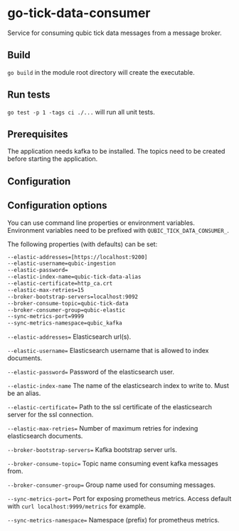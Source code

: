 # go-tick-data-consumer

Service for consuming qubic tick data messages from a message broker.

## Build

`go build` in the module root directory will create the executable.

## Run tests

`go test -p 1 -tags ci ./...` will run all unit tests.

## Prerequisites

The application needs kafka to be installed. The topics need to be created before starting the application.

## Configuration

## Configuration options

You can use command line properties or environment variables. Environment variables need to be prefixed with `QUBIC_TICK_DATA_CONSUMER_`.

The following properties (with defaults) can be set:

```bash
--elastic-addresses=[https://localhost:9200]
--elastic-username=qubic-ingestion
--elastic-password=
--elastic-index-name=qubic-tick-data-alias
--elastic-certificate=http_ca.crt
--elastic-max-retries=15
--broker-bootstrap-servers=localhost:9092
--broker-consume-topic=qubic-tick-data
--broker-consumer-group=qubic-elastic
--sync-metrics-port=9999
--sync-metrics-namespace=qubic_kafka
```

`
--elastic-addresses=
`
Elasticsearch url(s).

`
--elastic-username=
`
Elasticsearch username that is allowed to index documents.

`
--elastic-password=
`
Password of the elasticsearch user.

`
--elastic-index-name
`
The name of the elasticsearch index to write to. Must be an alias.

`
--elastic-certificate=
`
Path to the ssl certificate of the elasticsearch server for the ssl connection.

`
--elastic-max-retries=
`
Number of maximum retries for indexing elasticsearch documents.

`
--broker-bootstrap-servers=
`
Kafka bootstrap server urls.

`
--broker-consume-topic=
`
Topic name consuming event kafka messages from.

`
--broker-consumer-group=
`
Group name used for consuming messages.

`
--sync-metrics-port=
`
Port for exposing prometheus metrics. Access default with `curl localhost:9999/metrics` for example.

`
--sync-metrics-namespace=
`
Namespace (prefix) for prometheus metrics.